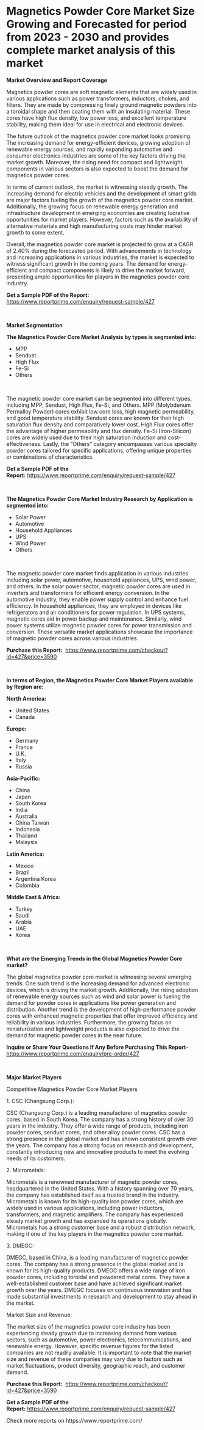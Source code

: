 <p><h1>Magnetics Powder Core Market Size Growing and Forecasted for period from 2023 - 2030 and provides complete market analysis of this market</h1></p><p><strong>Market Overview and Report Coverage</strong></p>
<p><p>Magnetics powder cores are soft magnetic elements that are widely used in various applications such as power transformers, inductors, chokes, and filters. They are made by compressing finely ground magnetic powders into a toroidal shape and then coating them with an insulating material. These cores have high flux density, low power loss, and excellent temperature stability, making them ideal for use in electrical and electronic devices.</p><p>The future outlook of the magnetics powder core market looks promising. The increasing demand for energy-efficient devices, growing adoption of renewable energy sources, and rapidly expanding automotive and consumer electronics industries are some of the key factors driving the market growth. Moreover, the rising need for compact and lightweight components in various sectors is also expected to boost the demand for magnetics powder cores.</p><p>In terms of current outlook, the market is witnessing steady growth. The increasing demand for electric vehicles and the development of smart grids are major factors fueling the growth of the magnetics powder core market. Additionally, the growing focus on renewable energy generation and infrastructure development in emerging economies are creating lucrative opportunities for market players. However, factors such as the availability of alternative materials and high manufacturing costs may hinder market growth to some extent.</p><p>Overall, the magnetics powder core market is projected to grow at a CAGR of 2.40% during the forecasted period. With advancements in technology and increasing applications in various industries, the market is expected to witness significant growth in the coming years. The demand for energy-efficient and compact components is likely to drive the market forward, presenting ample opportunities for players in the magnetics powder core industry.</p></p>
<p><strong>Get a Sample PDF of the Report:</strong> <a href="https://www.reportprime.com/enquiry/request-sample/427">https://www.reportprime.com/enquiry/request-sample/427</a></p>
<p>&nbsp;</p>
<p><strong>Market Segmentation</strong></p>
<p><strong>The Magnetics Powder Core Market Analysis by types is segmented into:</strong></p>
<p><ul><li>MPP</li><li>Sendust</li><li>High Flux</li><li>Fe-Si</li><li>Others</li></ul></p>
<p>&nbsp;</p>
<p><p>The magnetic powder core market can be segmented into different types, including MPP, Sendust, High Flux, Fe-Si, and Others. MPP (Molybdenum Permalloy Powder) cores exhibit low core loss, high magnetic permeability, and good temperature stability. Sendust cores are known for their high saturation flux density and comparatively lower cost. High Flux cores offer the advantage of higher permeability and flux density. Fe-Si (Iron-Silicon) cores are widely used due to their high saturation induction and cost-effectiveness. Lastly, the "Others" category encompasses various specialty powder cores tailored for specific applications, offering unique properties or combinations of characteristics.</p></p>
<p><strong>Get a Sample PDF of the Report:</strong>&nbsp;<a href="https://www.reportprime.com/enquiry/request-sample/427">https://www.reportprime.com/enquiry/request-sample/427</a></p>
<p>&nbsp;</p>
<p><strong>The Magnetics Powder Core Market Industry Research by Application is segmented into:</strong></p>
<p><ul><li>Solar Power</li><li>Automotive</li><li>Household Appliances</li><li>UPS</li><li>Wind Power</li><li>Others</li></ul></p>
<p>&nbsp;</p>
<p><p>The magnetic powder core market finds application in various industries including solar power, automotive, household appliances, UPS, wind power, and others. In the solar power sector, magnetic powder cores are used in inverters and transformers for efficient energy conversion. In the automotive industry, they enable power supply control and enhance fuel efficiency. In household appliances, they are employed in devices like refrigerators and air conditioners for power regulation. In UPS systems, magnetic cores aid in power backup and maintenance. Similarly, wind power systems utilize magnetic powder cores for power transmission and conversion. These versatile market applications showcase the importance of magnetic powder cores across various industries.</p></p>
<p><strong>Purchase this Report:</strong>&nbsp; <a href="https://www.reportprime.com/checkout?id=427&price=3590">https://www.reportprime.com/checkout?id=427&price=3590</a></p>
<p>&nbsp;</p>
<p><strong>In terms of Region, the Magnetics Powder Core Market Players available by Region are:</strong></p>
<p>
    <p> <strong> North America: </strong>
        <ul>
            <li>United States</li>
            <li>Canada</li>
        </ul>
        </p> 
    <p> <strong> Europe: </strong>
        <ul>
            <li>Germany</li>
            <li>France</li>
            <li>U.K.</li>
            <li>Italy</li>
            <li>Russia</li>
        </ul>
        </p> 
    <p> <strong> Asia-Pacific: </strong>
        <ul>
            <li>China</li>
            <li>Japan</li>
            <li>South Korea</li>
            <li>India</li>
            <li>Australia</li>
            <li>China Taiwan</li>
            <li>Indonesia</li>
            <li>Thailand</li>
            <li>Malaysia</li>
        </ul>
        </p> 
    <p> <strong> Latin America: </strong>
        <ul>
            <li>Mexico</li>
            <li>Brazil</li>
            <li>Argentina Korea</li>
            <li>Colombia</li>
        </ul>
        </p> 
    <p> <strong> Middle East & Africa: </strong>
        <ul>
            <li>Turkey</li>
            <li>Saudi</li>
            <li>Arabia</li>
            <li>UAE</li>
            <li>Korea</li>
        </ul>
    </p>
    </p>
<p>&nbsp;</p>
<p><strong>What are the Emerging Trends in the Global Magnetics Powder Core market?</strong></p>
<p><p>The global magnetics powder core market is witnessing several emerging trends. One such trend is the increasing demand for advanced electronic devices, which is driving the market growth. Additionally, the rising adoption of renewable energy sources such as wind and solar power is fueling the demand for powder cores in applications like power generation and distribution. Another trend is the development of high-performance powder cores with enhanced magnetic properties that offer improved efficiency and reliability in various industries. Furthermore, the growing focus on miniaturization and lightweight products is also expected to drive the demand for magnetic powder cores in the near future.</p></p>
<p><strong>Inquire or Share Your Questions If Any Before Purchasing This Report</strong>- <a href="https://www.reportprime.com/enquiry/pre-order/427">https://www.reportprime.com/enquiry/pre-order/427</a></p>
<p>&nbsp;</p>
<p><strong>Major Market Players</strong></p>
<p><p>Competitive Magnetics Powder Core Market Players</p><p>1. CSC (Changsung Corp.):</p><p>CSC (Changsung Corp.) is a leading manufacturer of magnetics powder cores, based in South Korea. The company has a strong history of over 30 years in the industry. They offer a wide range of products, including iron powder cores, sendust cores, and other alloy powder cores. CSC has a strong presence in the global market and has shown consistent growth over the years. The company has a strong focus on research and development, constantly introducing new and innovative products to meet the evolving needs of its customers.</p><p>2. Micrometals:</p><p>Micrometals is a renowned manufacturer of magnetic powder cores, headquartered in the United States. With a history spanning over 70 years, the company has established itself as a trusted brand in the industry. Micrometals is known for its high-quality iron powder cores, which are widely used in various applications, including power inductors, transformers, and magnetic amplifiers. The company has experienced steady market growth and has expanded its operations globally. Micrometals has a strong customer base and a robust distribution network, making it one of the key players in the magnetics powder core market.</p><p>3. DMEGC:</p><p>DMEGC, based in China, is a leading manufacturer of magnetics powder cores. The company has a strong presence in the global market and is known for its high-quality products. DMEGC offers a wide range of iron powder cores, including toroidal and powdered metal cores. They have a well-established customer base and have achieved significant market growth over the years. DMEGC focuses on continuous innovation and has made substantial investments in research and development to stay ahead in the market.</p><p>Market Size and Revenue:</p><p>The market size of the magnetics powder core industry has been experiencing steady growth due to increasing demand from various sectors, such as automotive, power electronics, telecommunications, and renewable energy. However, specific revenue figures for the listed companies are not readily available. It is important to note that the market size and revenue of these companies may vary due to factors such as market fluctuations, product diversity, geographic reach, and customer demand.</p></p>
<p><strong>Purchase this Report:</strong>&nbsp;&nbsp;<a href="https://www.reportprime.com/checkout?id=427&price=3590">https://www.reportprime.com/checkout?id=427&price=3590</a></p>
<p></p>
<p><strong>Get a Sample PDF of the Report:</strong>&nbsp;<a href="https://www.reportprime.com/enquiry/request-sample/427">https://www.reportprime.com/enquiry/request-sample/427</a></p>
<p>Check more reports on https://www.reportprime.com/</p>